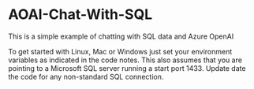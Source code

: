 # AOAI-Chat-With-SQL
This is a simple example of chatting with SQL data and Azure OpenAI

To get started with Linux, Mac or Windows just set your environment variables as indicated in the code notes. This also assumes that you are pointing to a Microsoft SQL server running a start port 1433. Update date the code for any non-standard SQL connection.
